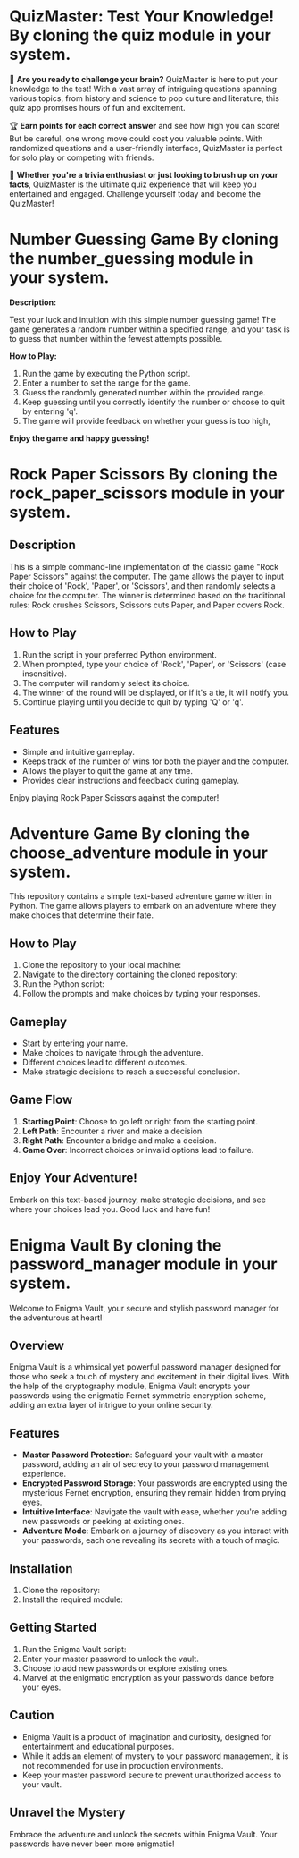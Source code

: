 # QuizMaster: Test Your Knowledge! By cloning the quiz module in your system.

🧠 **Are you ready to challenge your brain?** QuizMaster is here to put your knowledge to the test! With a vast array of intriguing questions spanning various topics, from history and science to pop culture and literature, this quiz app promises hours of fun and excitement.

🏆 **Earn points for each correct answer** and see how high you can score! But be careful, one wrong move could cost you valuable points. With randomized questions and a user-friendly interface, QuizMaster is perfect for solo play or competing with friends.

🌟 **Whether you're a trivia enthusiast or just looking to brush up on your facts**, QuizMaster is the ultimate quiz experience that will keep you entertained and engaged. Challenge yourself today and become the QuizMaster!



# Number Guessing Game By cloning the number_guessing module in your system.

**Description:**

Test your luck and intuition with this simple number guessing game! The game generates a random number within a specified range, and your task is to guess that number within the fewest attempts possible.

**How to Play:**

1. Run the game by executing the Python script.
2. Enter a number to set the range for the game.
3. Guess the randomly generated number within the provided range.
4. Keep guessing until you correctly identify the number or choose to quit by entering 'q'.
5. The game will provide feedback on whether your guess is too high,

**Enjoy the game and happy guessing!**


# Rock Paper Scissors By cloning the rock_paper_scissors module in your system.

## Description

This is a simple command-line implementation of the classic game "Rock Paper Scissors" against the computer. The game allows the player to input their choice of 'Rock', 'Paper', or 'Scissors', and then randomly selects a choice for the computer. The winner is determined based on the traditional rules: Rock crushes Scissors, Scissors cuts Paper, and Paper covers Rock.

## How to Play

1. Run the script in your preferred Python environment.
2. When prompted, type your choice of 'Rock', 'Paper', or 'Scissors' (case insensitive).
3. The computer will randomly select its choice.
4. The winner of the round will be displayed, or if it's a tie, it will notify you.
5. Continue playing until you decide to quit by typing 'Q' or 'q'.

## Features

- Simple and intuitive gameplay.
- Keeps track of the number of wins for both the player and the computer.
- Allows the player to quit the game at any time.
- Provides clear instructions and feedback during gameplay.

Enjoy playing Rock Paper Scissors against the computer!


# Adventure Game By cloning the choose_adventure module in your system.

This repository contains a simple text-based adventure game written in Python. The game allows players to embark on an adventure where they make choices that determine their fate.

## How to Play

1. Clone the repository to your local machine:
2. Navigate to the directory containing the cloned repository:
3. Run the Python script:
4. Follow the prompts and make choices by typing your responses.

## Gameplay

- Start by entering your name.
- Make choices to navigate through the adventure.
- Different choices lead to different outcomes.
- Make strategic decisions to reach a successful conclusion.

## Game Flow

1. **Starting Point**: Choose to go left or right from the starting point.
2. **Left Path**: Encounter a river and make a decision.
3. **Right Path**: Encounter a bridge and make a decision.
4. **Game Over**: Incorrect choices or invalid options lead to failure.

## Enjoy Your Adventure!

Embark on this text-based journey, make strategic decisions, and see where your choices lead you. Good luck and have fun!




# Enigma Vault By cloning the password_manager module in your system.

Welcome to Enigma Vault, your secure and stylish password manager for the adventurous at heart!

## Overview

Enigma Vault is a whimsical yet powerful password manager designed for those who seek a touch of mystery and excitement in their digital lives. With the help of the cryptography module, Enigma Vault encrypts your passwords using the enigmatic Fernet symmetric encryption scheme, adding an extra layer of intrigue to your online security.

## Features

- **Master Password Protection**: Safeguard your vault with a master password, adding an air of secrecy to your password management experience.
- **Encrypted Password Storage**: Your passwords are encrypted using the mysterious Fernet encryption, ensuring they remain hidden from prying eyes.
- **Intuitive Interface**: Navigate the vault with ease, whether you're adding new passwords or peeking at existing ones.
- **Adventure Mode**: Embark on a journey of discovery as you interact with your passwords, each one revealing its secrets with a touch of magic.

## Installation

1. Clone the repository:
2. Install the required module:

## Getting Started

1. Run the Enigma Vault script:
2. Enter your master password to unlock the vault.
3. Choose to add new passwords or explore existing ones.
4. Marvel at the enigmatic encryption as your passwords dance before your eyes.

## Caution

- Enigma Vault is a product of imagination and curiosity, designed for entertainment and educational purposes.
- While it adds an element of mystery to your password management, it is not recommended for use in production environments.
- Keep your master password secure to prevent unauthorized access to your vault.

## Unravel the Mystery

Embrace the adventure and unlock the secrets within Enigma Vault. Your passwords have never been more enigmatic!
